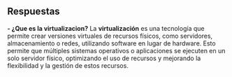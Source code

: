 ## Respuestas
**- ¿Que es la virtualizacion?**
La **virtualización** es una tecnología que permite crear versiones virtuales de recursos físicos, como servidores, almacenamiento o redes, utilizando software en lugar de hardware. Esto permite que múltiples sistemas operativos o aplicaciones se ejecuten en un solo servidor físico, optimizando el uso de recursos y mejorando la flexibilidad y la gestión de estos recursos.
